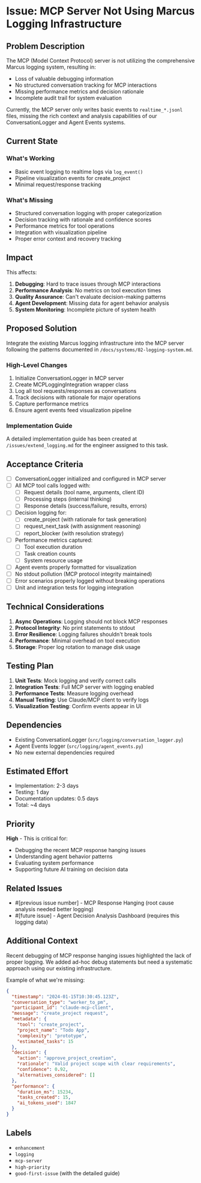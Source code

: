 # Issue: MCP Server Not Using Marcus Logging Infrastructure

## Problem Description

The MCP (Model Context Protocol) server is not utilizing the comprehensive Marcus logging system, resulting in:
- Loss of valuable debugging information
- No structured conversation tracking for MCP interactions
- Missing performance metrics and decision rationale
- Incomplete audit trail for system evaluation

Currently, the MCP server only writes basic events to `realtime_*.jsonl` files, missing the rich context and analysis capabilities of our ConversationLogger and Agent Events systems.

## Current State

### What's Working
- Basic event logging to realtime logs via `log_event()`
- Pipeline visualization events for create_project
- Minimal request/response tracking

### What's Missing
- Structured conversation logging with proper categorization
- Decision tracking with rationale and confidence scores
- Performance metrics for tool operations
- Integration with visualization pipeline
- Proper error context and recovery tracking

## Impact

This affects:
1. **Debugging**: Hard to trace issues through MCP interactions
2. **Performance Analysis**: No metrics on tool execution times
3. **Quality Assurance**: Can't evaluate decision-making patterns
4. **Agent Development**: Missing data for agent behavior analysis
5. **System Monitoring**: Incomplete picture of system health

## Proposed Solution

Integrate the existing Marcus logging infrastructure into the MCP server following the patterns documented in `/docs/systems/02-logging-system.md`.

### High-Level Changes

1. Initialize ConversationLogger in MCP server
2. Create MCPLoggingIntegration wrapper class
3. Log all tool requests/responses as conversations
4. Track decisions with rationale for major operations
5. Capture performance metrics
6. Ensure agent events feed visualization pipeline

### Implementation Guide

A detailed implementation guide has been created at `/issues/extend_logging.md` for the engineer assigned to this task.

## Acceptance Criteria

- [ ] ConversationLogger initialized and configured in MCP server
- [ ] All MCP tool calls logged with:
  - [ ] Request details (tool name, arguments, client ID)
  - [ ] Processing steps (internal thinking)
  - [ ] Response details (success/failure, results, errors)
- [ ] Decision logging for:
  - [ ] create_project (with rationale for task generation)
  - [ ] request_next_task (with assignment reasoning)
  - [ ] report_blocker (with resolution strategy)
- [ ] Performance metrics captured:
  - [ ] Tool execution duration
  - [ ] Task creation counts
  - [ ] System resource usage
- [ ] Agent events properly formatted for visualization
- [ ] No stdout pollution (MCP protocol integrity maintained)
- [ ] Error scenarios properly logged without breaking operations
- [ ] Unit and integration tests for logging integration

## Technical Considerations

1. **Async Operations**: Logging should not block MCP responses
2. **Protocol Integrity**: No print statements to stdout
3. **Error Resilience**: Logging failures shouldn't break tools
4. **Performance**: Minimal overhead on tool execution
5. **Storage**: Proper log rotation to manage disk usage

## Testing Plan

1. **Unit Tests**: Mock logging and verify correct calls
2. **Integration Tests**: Full MCP server with logging enabled
3. **Performance Tests**: Measure logging overhead
4. **Manual Testing**: Use Claude/MCP client to verify logs
5. **Visualization Testing**: Confirm events appear in UI

## Dependencies

- Existing ConversationLogger (`src/logging/conversation_logger.py`)
- Agent Events logger (`src/logging/agent_events.py`)
- No new external dependencies required

## Estimated Effort

- Implementation: 2-3 days
- Testing: 1 day
- Documentation updates: 0.5 days
- Total: ~4 days

## Priority

**High** - This is critical for:
- Debugging the recent MCP response hanging issues
- Understanding agent behavior patterns
- Evaluating system performance
- Supporting future AI training on decision data

## Related Issues

- #[previous issue number] - MCP Response Hanging (root cause analysis needed better logging)
- #[future issue] - Agent Decision Analysis Dashboard (requires this logging data)

## Additional Context

Recent debugging of MCP response hanging issues highlighted the lack of proper logging. We added ad-hoc debug statements but need a systematic approach using our existing infrastructure.

Example of what we're missing:
```json
{
  "timestamp": "2024-01-15T10:30:45.123Z",
  "conversation_type": "worker_to_pm",
  "participant_id": "claude-mcp-client",
  "message": "create_project request",
  "metadata": {
    "tool": "create_project",
    "project_name": "Todo App",
    "complexity": "prototype",
    "estimated_tasks": 15
  },
  "decision": {
    "action": "approve_project_creation",
    "rationale": "Valid project scope with clear requirements",
    "confidence": 0.92,
    "alternatives_considered": []
  },
  "performance": {
    "duration_ms": 15234,
    "tasks_created": 15,
    "ai_tokens_used": 1847
  }
}
```

## Labels

- `enhancement`
- `logging`
- `mcp-server`
- `high-priority`
- `good-first-issue` (with the detailed guide)
